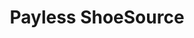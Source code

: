 ---
title: "Payless ShoeSource"
url: /quito/payless-shoesource-av-10-de-agosto-y-av-colon/
shop: zapatos
---